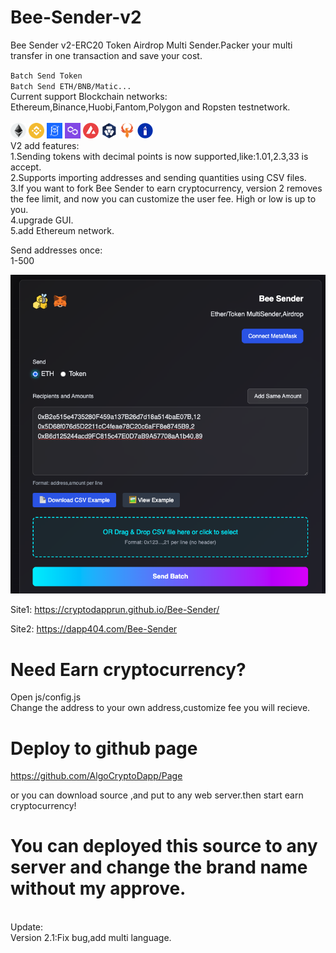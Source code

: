 # Bee-Sender-v2
Bee Sender v2-ERC20 Token Airdrop Multi Sender.Packer your multi transfer in one transaction and save your cost.<br>

``Batch Send Token``<br>
``Batch Send ETH/BNB/Matic...``<br>
Current support Blockchain networks:<br>
Ethereum,Binance,Huobi,Fantom,Polygon and Ropsten testnetwork.<br><br>
<img src="https://github.com/CryptoDappRun/Bee-Sender/blob/main/img/1.png" width="25" height="25" alt="eth"> 
<img src="https://github.com/CryptoDappRun/Bee-Sender/blob/main/img/56.png" width="25" height="25" alt="bnb">
<img src="https://github.com/CryptoDappRun/Bee-Sender/blob/main/img/250.png" width="25" height="25" alt="ftm">
<img src="https://github.com/CryptoDappRun/Bee-Sender/blob/main/img/137.png" width="25" height="25" alt="matic"> 
<img src="https://github.com/CryptoDappRun/Bee-Sender/blob/main/img/43114.png" width="25" height="25" alt="matic">
<img src="https://github.com/CryptoDappRun/Bee-Sender/blob/main/img/25.png" width="25" height="25" alt="matic">
<img src="https://github.com/CryptoDappRun/Bee-Sender/blob/main/img/13381.png" width="25" height="25" alt="matic">
<img src="https://github.com/CryptoDappRun/Bee-Sender/blob/main/img/534.png" width="25" height="25" alt="matic">
<br>
V2 add features:<br>
1.Sending tokens with decimal points is now supported,like:1.01,2.3,33 is accept.<br>
2.Supports importing addresses and sending quantities using CSV files.<br>
3.If you want to fork Bee Sender to earn cryptocurrency, version 2 removes the fee limit, and now you can customize the user fee. High or low is up to you.<br>
4.upgrade GUI.<br>
5.add Ethereum network.<br>

Send addresses once:<br>
1-500<br>

<img src="https://github.com/CryptoDappRun/Bee-Sender/blob/main/screen.png" alt="erc20-tokens-multi-sender">

Site1:
https://cryptodapprun.github.io/Bee-Sender/

Site2:
https://dapp404.com/Bee-Sender


# Need Earn cryptocurrency?
Open js/config.js<br>
Change the address to your own address,customize fee you will recieve.<br>


# Deploy to github page
https://github.com/AlgoCryptoDapp/Page<br>

or you can download source ,and put to any web server.then start earn cryptocurrency!<br>

# You can deployed this source to any server and change the brand name without my approve.

<br>
Update:<br>
Version 2.1:Fix bug,add multi language.<br>
 
 
 

